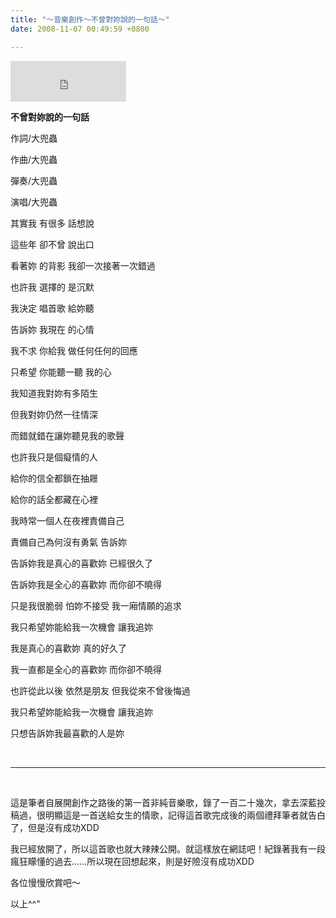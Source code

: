 ```yaml
---
title: "～音樂創作～不曾對妳說的一句話～"
date: 2008-11-07 00:49:59 +0800

---
```



<iframe marginwidth="0" marginheight="0" src="http://vlog.xuite.net/vlog/guest/external.php?media_id=QWkzT2lsLTg2MzE3MC5mbHY=&amp;pt=2&amp;ar=0&amp;as=0" scrolling="no" width="185" frameborder="0" height="65"></iframe>



**不曾對妳說的一句話**

作詞/大兜蟲

作曲/大兜蟲

彈奏/大兜蟲

演唱/大兜蟲



 其實我    有很多    話想說

  這些年    卻不曾    說出口

  看著妳    的背影    我卻一次接著一次錯過

  也許我    選擇的    是沉默

  

  我決定    唱首歌    給妳聽

  告訴妳    我現在    的心情

  我不求    你給我    做任何任何的回應

  只希望    你能聽一聽    我的心

  

  我知道我對妳有多陌生

  但我對妳仍然一往情深

  而錯就錯在讓妳聽見我的歌聲

  也許我只是個癡情的人

  

  給你的信全都鎖在抽屜

  給你的話全都藏在心裡

  我時常一個人在夜裡責備自己

  責備自己為何沒有勇氣        告訴妳

  

  告訴妳我是真心的喜歡妳    已經很久了

  告訴妳我是全心的喜歡妳    而你卻不曉得

  只是我很脆弱        怕妳不接受    我一廂情願的追求

  我只希望妳能給我一次機會        讓我追妳

  

  我是真心的喜歡妳        真的好久了

  我一直都是全心的喜歡妳        而你卻不曉得

  也許從此以後        依然是朋友    但我從來不曾後悔過

  我只希望妳能給我一次機會        讓我追妳

  只想告訴妳我最喜歡的人是妳



&nbsp;



---



&nbsp;



這是筆者自展開創作之路後的第一首非純音樂歌，錄了一百二十幾次，拿去深藍投稿過，很明顯這是一首送給女生的情歌，記得這首歌完成後的兩個禮拜筆者就告白了，但是沒有成功XDD



我已經放開了，所以這首歌也就大辣辣公開。就這樣放在網誌吧！紀錄著我有一段瘋狂矇懂的過去......所以現在回想起來，則是好險沒有成功XDD



各位慢慢欣賞吧～



以上^^"


